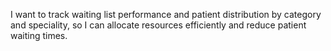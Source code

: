 I want to track waiting list performance and patient distribution by category and speciality, so I can allocate resources efficiently and reduce patient waiting times.
